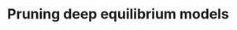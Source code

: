 ---
title: "Pruning deep equilibrium models"
collection: publications
permalink: /publications/pruning_deq
venue: "ICML Workshop on Sparsity in Neural Network, 2022"
award: ""
authors: 'Hoang Pham \*, <b>Tuc Nguyen \*</b>, Anh Ta, Dung D.Le'
paper: ""
code: ""
blog: ""
slide: ""
talk: ""
---